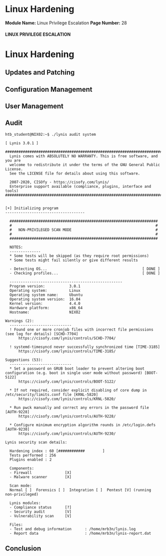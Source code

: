 <!--
 // Platform: Academy
// URL: https://academy.hackthebox.com/module/51/section/479
// Platform Version: V1
// Module ID: 51
// Module Name: Linux Privilege Escalation
// Module Difficulty: Easy
// Section ID: 479
// Section Title: Linux Hardening
// Page Title: Linux Privilege Escalation
// Page Number: 28
-->

# Linux Hardening

**Module Name:** Linux Privilege Escalation **Page Number:** 28

#### LINUX PRIVILEGE ESCALATION

# Linux Hardening

## Updates and Patching

## Configuration Management

## User Management

## Audit

``` shell-session
htb_student@NIX02:~$ ./lynis audit system

[ Lynis 3.0.1 ]

################################################################################
  Lynis comes with ABSOLUTELY NO WARRANTY. This is free software, and you are
  welcome to redistribute it under the terms of the GNU General Public License.
  See the LICENSE file for details about using this software.

  2007-2020, CISOfy - https://cisofy.com/lynis/
  Enterprise support available (compliance, plugins, interface and tools)
################################################################################


[+] Initializing program
------------------------------------

  ###################################################################
  #                                                                 #
  #   NON-PRIVILEGED SCAN MODE                                      #
  #                                                                 #
  ###################################################################

  NOTES:
  --------------
  * Some tests will be skipped (as they require root permissions)
  * Some tests might fail silently or give different results

  - Detecting OS...                                           [ DONE ]
  - Checking profiles...                                      [ DONE ]

  ---------------------------------------------------
  Program version:           3.0.1
  Operating system:          Linux
  Operating system name:     Ubuntu
  Operating system version:  16.04
  Kernel version:            4.4.0
  Hardware platform:         x86_64
  Hostname:                  NIX02
```

``` shell-session
Warnings (2):
  ----------------------------
  ! Found one or more cronjob files with incorrect file permissions (see log for details) [SCHD-7704] 
      https://cisofy.com/lynis/controls/SCHD-7704/

  ! systemd-timesyncd never successfully synchronized time [TIME-3185] 
      https://cisofy.com/lynis/controls/TIME-3185/
```

``` shell-session
Suggestions (53):
  ----------------------------
  * Set a password on GRUB boot loader to prevent altering boot configuration (e.g. boot in single user mode without password) [BOOT-5122] 
      https://cisofy.com/lynis/controls/BOOT-5122/

  * If not required, consider explicit disabling of core dump in /etc/security/limits.conf file [KRNL-5820] 
      https://cisofy.com/lynis/controls/KRNL-5820/

  * Run pwck manually and correct any errors in the password file [AUTH-9228] 
      https://cisofy.com/lynis/controls/AUTH-9228/

  * Configure minimum encryption algorithm rounds in /etc/login.defs [AUTH-9230] 
      https://cisofy.com/lynis/controls/AUTH-9230/
```

``` shell-session
Lynis security scan details:

  Hardening index : 60 [############        ]
  Tests performed : 256
  Plugins enabled : 2

  Components:
  - Firewall               [X]
  - Malware scanner        [X]

  Scan mode:
  Normal [ ]  Forensics [ ]  Integration [ ]  Pentest [V] (running non-privileged)

  Lynis modules:
  - Compliance status      [?]
  - Security audit         [V]
  - Vulnerability scan     [V]

  Files:
  - Test and debug information      : /home/mrb3n/lynis.log
  - Report data                     : /home/mrb3n/lynis-report.dat
```

## Conclusion

####